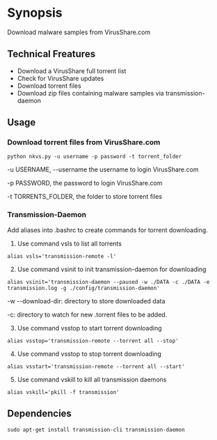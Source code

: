 # Synopsis
 Download malware samples from VirusShare.com

## Technical Freatures
- Download a VirusShare full torrent list
- Check for VirusShare updates
- Download torrent files
- Download zip files containing malware samples via transmission-daemon

## Usage

### Download torrent files from VirusShare.com

`python nkvs.py -u username -p password -t torrent_folder`

-u USERNAME, --username the username to login VirusShare.com

-p PASSWORD, the password to login VirusShare.com

-t TORRENTS_FOLDER, the folder to store torrent files

### Transmission-Daemon

Add aliases into .bashrc to create commands for torrent downloading.

1. Use command vsls to list all torrents

`alias vsls='transmission-remote -l'`

2. Use command vsinit to init transmission-daemon for downloading

`alias vsinit='transmission-daemon --paused -w ./DATA -c ./DATA -e transmission.log -g ./config/transmission-daemon'`

-w --download-dir: directory to store downloaded data 

-c: directory to watch for new .torrent files to be added. 

3. Use command vsstop to start torrent downloading

`alias vsstop='transmission-remote --torrent all --stop'`

4. Use command vsstop to stop torrent downloading

`alias vsstart='transmission-remote --torrent all --start'`

5. Use command vskill to kill all transmission daemons

`alias vskill='pkill -f transmission'`

## Dependencies

`sudo apt-get install transmission-cli transmission-daemon`
